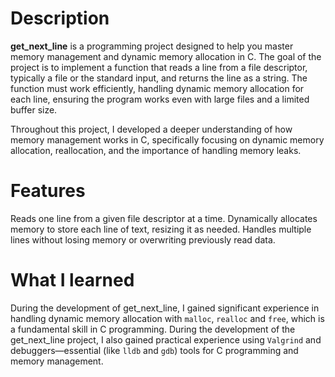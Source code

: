 # Description
**get_next_line** is a programming project designed to help you master memory management and dynamic memory allocation in C. The goal of the project is to implement a function that reads a line from a file descriptor, typically a file or the standard input, and returns the line as a string. The function must work efficiently, handling dynamic memory allocation for each line, ensuring the program works even with large files and a limited buffer size.

Throughout this project, I developed a deeper understanding of how memory management works in C, specifically focusing on dynamic memory allocation, reallocation, and the importance of handling memory leaks.

# Features
Reads one line from a given file descriptor at a time.
Dynamically allocates memory to store each line of text, resizing it as needed.
Handles multiple lines without losing memory or overwriting previously read data.

# What I learned

During the development of get_next_line, I gained significant experience in handling dynamic memory allocation with `malloc`, `realloc` and `free`, which is a fundamental skill in C programming. During the development of the get_next_line project, I also gained practical experience using `Valgrind` and debuggers—essential (like `lldb` and `gdb`) tools for C programming and memory management.
